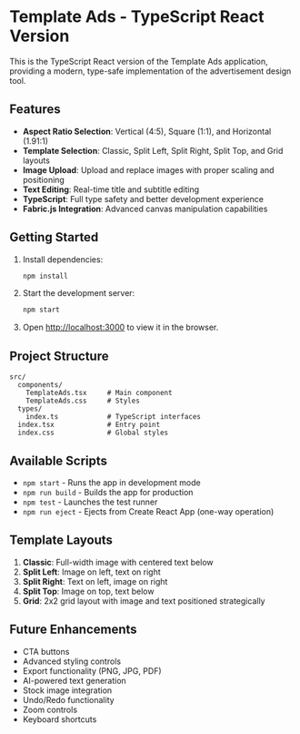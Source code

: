 # Template Ads - TypeScript React Version

This is the TypeScript React version of the Template Ads application, providing a modern, type-safe implementation of the advertisement design tool.

## Features

- **Aspect Ratio Selection**: Vertical (4:5), Square (1:1), and Horizontal (1.91:1)
- **Template Selection**: Classic, Split Left, Split Right, Split Top, and Grid layouts
- **Image Upload**: Upload and replace images with proper scaling and positioning
- **Text Editing**: Real-time title and subtitle editing
- **TypeScript**: Full type safety and better development experience
- **Fabric.js Integration**: Advanced canvas manipulation capabilities

## Getting Started

1. Install dependencies:
   ```bash
   npm install
   ```

2. Start the development server:
   ```bash
   npm start
   ```

3. Open [http://localhost:3000](http://localhost:3000) to view it in the browser.

## Project Structure

```
src/
  components/
    TemplateAds.tsx     # Main component
    TemplateAds.css     # Styles
  types/
    index.ts            # TypeScript interfaces
  index.tsx             # Entry point
  index.css             # Global styles
```

## Available Scripts

- `npm start` - Runs the app in development mode
- `npm run build` - Builds the app for production
- `npm test` - Launches the test runner
- `npm run eject` - Ejects from Create React App (one-way operation)

## Template Layouts

1. **Classic**: Full-width image with centered text below
2. **Split Left**: Image on left, text on right
3. **Split Right**: Text on left, image on right
4. **Split Top**: Image on top, text below
5. **Grid**: 2x2 grid layout with image and text positioned strategically

## Future Enhancements

- CTA buttons
- Advanced styling controls
- Export functionality (PNG, JPG, PDF)
- AI-powered text generation
- Stock image integration
- Undo/Redo functionality
- Zoom controls
- Keyboard shortcuts